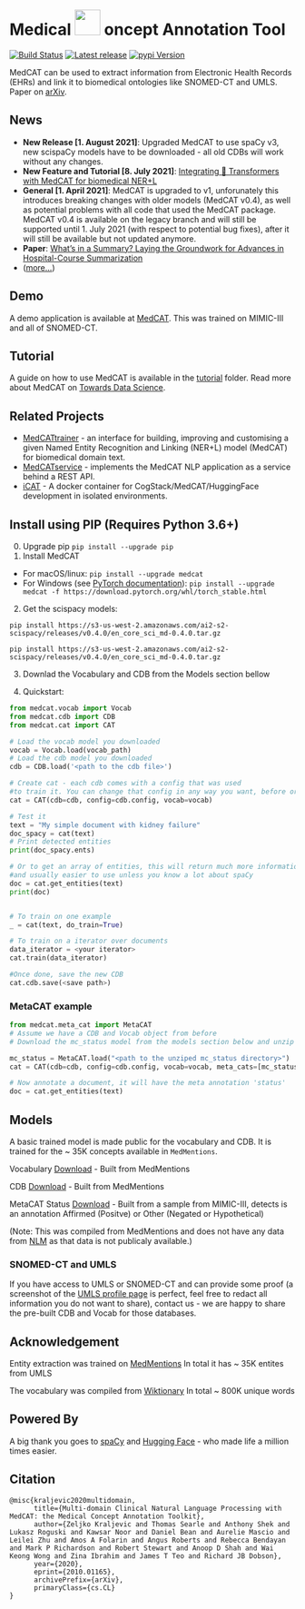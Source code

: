 # Medical  <img src="https://github.com/CogStack/MedCAT/blob/master/media/cat-logo.png" width=45> oncept Annotation Tool

[![Build Status](https://github.com/CogStack/MedCAT/actions/workflows/main.yml/badge.svg?branch=master)](https://github.com/CogStack/MedCAT/actions/workflows/main.yml?query=branch%3Amaster)
[![Latest release](https://img.shields.io/github/v/release/CogStack/MedCAT)](https://github.com/CogStack/MedCAT/releases/latest)
[![pypi Version](https://img.shields.io/pypi/v/medcat.svg?style=flat-square&logo=pypi&logoColor=white)](https://pypi.org/project/medcat/)

MedCAT can be used to extract information from Electronic Health Records (EHRs) and link it to biomedical ontologies like SNOMED-CT and UMLS. Paper on [arXiv](https://arxiv.org/abs/2010.01165). 

## News
- **New Release \[1. August 2021\]**: Upgraded MedCAT to use spaCy v3, new scispaCy models have to be downloaded - all old CDBs will work without any changes.
- **New Feature and Tutorial \[8. July 2021\]**: [Integrating 🤗 Transformers with MedCAT for biomedical NER+L](https://towardsdatascience.com/integrating-transformers-with-medcat-for-biomedical-ner-l-8869c76762a)
- **General \[1. April 2021\]**: MedCAT is upgraded to v1, unforunately this introduces breaking changes with older models (MedCAT v0.4), 
as well as potential problems with all code that used the MedCAT package. MedCAT v0.4 is available on the legacy 
branch and will still be supported until 1. July 2021 
(with respect to potential bug fixes), after it will still be available but not updated anymore.
- **Paper**: [What’s in a Summary? Laying the Groundwork for Advances in Hospital-Course Summarization](https://www.aclweb.org/anthology/2021.naacl-main.382.pdf)
- ([more...](https://github.com/CogStack/MedCAT/blob/master/media/news.md))

## Demo
A demo application is available at [MedCAT](https://medcat.rosalind.kcl.ac.uk). This was trained on MIMIC-III and all of SNOMED-CT.

## Tutorial
A guide on how to use MedCAT is available in the [tutorial](https://github.com/CogStack/MedCAT/tree/master/tutorial) folder. Read more about MedCAT on [Towards Data Science](https://towardsdatascience.com/medcat-introduction-analyzing-electronic-health-records-e1c420afa13a).

## Related Projects
- [MedCATtrainer](https://github.com/CogStack/MedCATtrainer/) - an interface for building, improving and customising a given Named Entity Recognition and Linking (NER+L) model (MedCAT) for biomedical domain text.
- [MedCATservice](https://github.com/CogStack/MedCATservice) - implements the MedCAT NLP application as a service behind a REST API.
- [iCAT](https://github.com/CogStack/iCAT) - A docker container for CogStack/MedCAT/HuggingFace development in isolated environments.

## Install using PIP (Requires Python 3.6+)
0. Upgrade pip `pip install --upgrade pip`
1. Install MedCAT 
- For macOS/linux: `pip install --upgrade medcat`
- For Windows (see [PyTorch documentation](https://pytorch.org/get-started/previous-versions/)): `pip install --upgrade medcat -f https://download.pytorch.org/whl/torch_stable.html`

2. Get the scispacy models:

`pip install https://s3-us-west-2.amazonaws.com/ai2-s2-scispacy/releases/v0.4.0/en_core_sci_md-0.4.0.tar.gz`

`pip install https://s3-us-west-2.amazonaws.com/ai2-s2-scispacy/releases/v0.4.0/en_core_sci_md-0.4.0.tar.gz`

3. Downlad the Vocabulary and CDB from the Models section bellow

4. Quickstart:
```python
from medcat.vocab import Vocab
from medcat.cdb import CDB
from medcat.cat import CAT

# Load the vocab model you downloaded
vocab = Vocab.load(vocab_path)
# Load the cdb model you downloaded
cdb = CDB.load('<path to the cdb file>') 

# Create cat - each cdb comes with a config that was used
#to train it. You can change that config in any way you want, before or after creating cat.
cat = CAT(cdb=cdb, config=cdb.config, vocab=vocab)

# Test it
text = "My simple document with kidney failure"
doc_spacy = cat(text)
# Print detected entities
print(doc_spacy.ents)

# Or to get an array of entities, this will return much more information
#and usually easier to use unless you know a lot about spaCy
doc = cat.get_entities(text)
print(doc)


# To train on one example
_ = cat(text, do_train=True)

# To train on a iterator over documents
data_iterator = <your iterator>
cat.train(data_iterator)

#Once done, save the new CDB
cat.cdb.save(<save path>)
```

### MetaCAT example
```python
from medcat.meta_cat import MetaCAT
# Assume we have a CDB and Vocab object from before
# Download the mc_status model from the models section below and unzip it

mc_status = MetaCAT.load("<path to the unziped mc_status directory>")
cat = CAT(cdb=cdb, config=cdb.config, vocab=vocab, meta_cats=[mc_status])

# Now annotate a document, it will have the meta annotation 'status'
doc = cat.get_entities(text)
```


## Models
A basic trained model is made public for the vocabulary and CDB. It is trained for the ~ 35K concepts available in `MedMentions`. 

Vocabulary [Download](https://medcat.rosalind.kcl.ac.uk/media/vocab.dat) - Built from MedMentions

CDB [Download](https://medcat.rosalind.kcl.ac.uk/media/cdb-medmen-v1.dat) - Built from MedMentions

MetaCAT Status [Download](https://medcat.rosalind.kcl.ac.uk/media/mc_status.zip) - Built from a sample from MIMIC-III, detects is an annotation Affirmed (Positve) or Other (Negated or Hypothetical)


(Note: This was compiled from MedMentions and does not have any data from [NLM](https://www.nlm.nih.gov/research/umls/) as
that data is not publicaly available.)

### SNOMED-CT and UMLS
If you have access to UMLS or SNOMED-CT and can provide some proof (a screenshot of the [UMLS profile page](https://uts.nlm.nih.gov//uts.html#profile) is perfect, feel free to redact all information you do not want to share), contact us - we are happy to share the pre-built CDB and Vocab for those databases. 


## Acknowledgement
Entity extraction was trained on [MedMentions](https://github.com/chanzuckerberg/MedMentions) In total it has ~ 35K entites from UMLS

The vocabulary was compiled from [Wiktionary](https://en.wiktionary.org/wiki/Wiktionary:Main_Page) In total ~ 800K unique words


## Powered By
A big thank you goes to [spaCy](https://spacy.io/) and [Hugging Face](https://huggingface.co/) - who made life a million times easier.


## Citation
```
@misc{kraljevic2020multidomain,
      title={Multi-domain Clinical Natural Language Processing with MedCAT: the Medical Concept Annotation Toolkit}, 
      author={Zeljko Kraljevic and Thomas Searle and Anthony Shek and Lukasz Roguski and Kawsar Noor and Daniel Bean and Aurelie Mascio and Leilei Zhu and Amos A Folarin and Angus Roberts and Rebecca Bendayan and Mark P Richardson and Robert Stewart and Anoop D Shah and Wai Keong Wong and Zina Ibrahim and James T Teo and Richard JB Dobson},
      year={2020},
      eprint={2010.01165},
      archivePrefix={arXiv},
      primaryClass={cs.CL}
}
```
